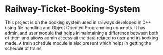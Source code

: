# Railway-Ticket-Booking-System
This project is on the booking system used in railways developed in C++ using file handling and Object Oriented Programming concepts. It has admin, and user module that helps in maintaining a difference between both of them and allows admin access all the data related to user and its booking made. A train schedule  module is also present which helps in getting the schedule of trains 
